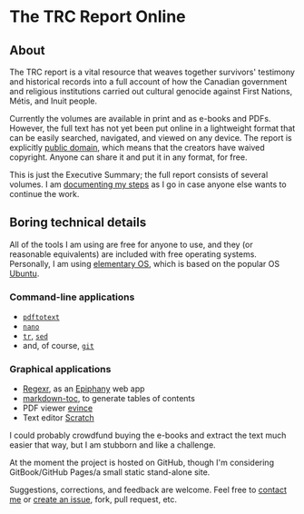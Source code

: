 # The TRC Report Online

## About

The TRC report is a vital resource that weaves together survivors' testimony and historical records into a full account of how the Canadian government and religious institutions carried out cultural genocide against First Nations, Métis, and Inuit people. 

Currently the volumes are available in print and as e-books and PDFs. However, the full text has not yet been put online in a lightweight format that can be easily searched, navigated, and viewed on any device. The report is explicitly [public domain](https://en.wikipedia.org/wiki/Public_domain), which means that the creators have waived copyright. Anyone can share it and put it in any format, for free.

This is just the Executive Summary; the full report consists of several volumes. I am [documenting my steps](/trc/workflow) as I go in case anyone else wants to continue the work.

## Boring technical details

All of the tools I am using are free for anyone to use, and they (or reasonable equivalents) are included with free operating systems. Personally, I am using [elementary OS](https://elementary.io/), which is based on the popular OS [Ubuntu](https://www.ubuntu.com/desktop).

### Command-line applications

- [```pdftotext```](https://en.wikipedia.org/wiki/Pdftotext)
- [```nano```](https://nano-editor.org/)
- [```tr```](https://en.wikipedia.org/wiki/Tr_(Unix)), [```sed```](https://en.wikipedia.org/wiki/Sed)
- and, of course, [```git```](http://blog.scottlowe.org/2015/01/14/non-programmer-git-intro/)

### Graphical applications

- [Regexr](http://regexr.com), as an [Epiphany](https://elementary.io/#showcase-epiphany) web app
- [markdown-toc](https://ecotrust-canada.github.io/markdown-toc/), to generate tables of contents
- PDF viewer [evince](https://wiki.gnome.org/Apps/Evince)
- Text editor [Scratch](https://elementary.io/#showcase-scratch)

I could probably crowdfund buying the e-books and extract the text much easier that way, but I am stubborn and like a challenge.

At the moment the project is hosted on GitHub, though I'm considering GitBook/GitHub Pages/a small static stand-alone site. 

Suggestions, corrections, and feedback are welcome. Feel free to [contact me](https://nevillepark.ca/contact) or [create an issue](https://github.com/nevillepark/trc/issues), fork, pull request, etc.

